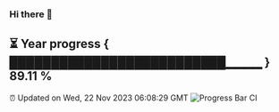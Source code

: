 ### Hi there 👋
⏳ Year progress { ██████████████████████████▁▁▁▁ } 89.11 %
---
⏰ Updated on Wed, 22 Nov 2023 06:08:29 GMT
![Progress Bar CI](https://github.com/Moyi321/Moyi321/workflows/Progress%20Bar%20CI/badge.svg)
